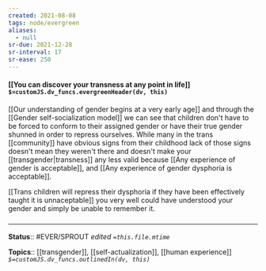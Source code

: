 ```yaml
---
created: 2021-08-08
tags: node/evergreen
aliases:
  - null
sr-due: 2021-12-28
sr-interval: 17
sr-ease: 250
---
```


#### [[You can discover your transness at any point in life]] `$=customJS.dv_funcs.evergreenHeader(dv, this)`

[[Our understanding of gender begins at a very early age]] and through the [[Gender self-socialization model]] we can see that children don't have to be forced to conform to their assigned gender or have their true gender shunned in order to repress ourselves. While many in the trans [[community]] have obvious signs from their childhood lack of those signs doesn't mean they weren't there and doesn't make your [[transgender|transness]] any less valid because [[Any experience of gender is acceptable]], and [[Any experience of gender dysphoria is acceptable]].

[[Trans children will repress their dysphoria if they have been effectively taught it is unnaceptable]] you very well could have understood your gender and simply be unable to remember it.
### <hr class="footnote"/>

**Status**:: #EVER/SPROUT 
*edited `=this.file.mtime`*

**Topics**:: [[transgender]], [[self-actualization]], [[human experience]]
*`$=customJS.dv_funcs.outlinedIn(dv, this)`*

